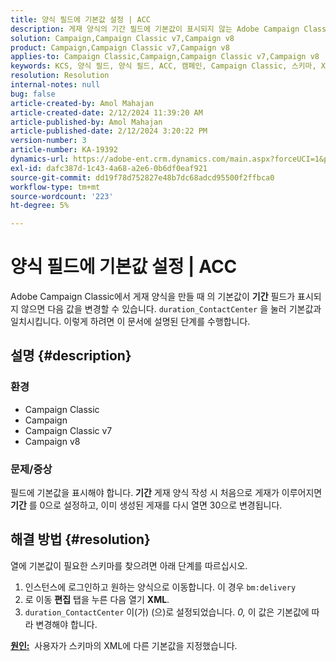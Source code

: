 ```yaml
---
title: 양식 필드에 기본값 설정 | ACC
description: 게재 양식의 기간 필드에 기본값이 표시되지 않는 Adobe Campaign Classic 문제를 해결하는 방법을 알아봅니다.
solution: Campaign,Campaign Classic v7,Campaign v8
product: Campaign,Campaign Classic v7,Campaign v8
applies-to: Campaign Classic,Campaign,Campaign Classic v7,Campaign v8
keywords: KCS, 양식 필드, 양식 필드, ACC, 캠페인, Campaign Classic, 스키마, XML에 기본값 설정
resolution: Resolution
internal-notes: null
bug: false
article-created-by: Amol Mahajan
article-created-date: 2/12/2024 11:39:20 AM
article-published-by: Amol Mahajan
article-published-date: 2/12/2024 3:20:22 PM
version-number: 3
article-number: KA-19392
dynamics-url: https://adobe-ent.crm.dynamics.com/main.aspx?forceUCI=1&pagetype=entityrecord&etn=knowledgearticle&id=e0d78559-9bc9-ee11-9079-6045bd006b4b
exl-id: dafc387d-1c43-4a68-a2e6-0b6df0eaf921
source-git-commit: dd19f78d752827e48b7dc68adcd95500f2ffbca0
workflow-type: tm+mt
source-wordcount: '223'
ht-degree: 5%

---
```


# 양식 필드에 기본값 설정 | ACC


Adobe Campaign Classic에서 게재 양식을 만들 때 의 기본값이 <b>기간</b> 필드가 표시되지 않으면 다음 값을 변경할 수 있습니다. `duration_ContactCenter` 을 눌러 기본값과 일치시킵니다. 이렇게 하려면 이 문서에 설명된 단계를 수행합니다.

## 설명 {#description}


### <b>환경</b>

- Campaign Classic
- Campaign
- Campaign Classic v7
- Campaign v8




### <b>문제/증상</b>

필드에 기본값을 표시해야 합니다. <b>기간</b> 게재 양식 작성 시 처음으로 게재가 이루어지면 <b>기간</b> 를 0으로 설정하고, 이미 생성된 게재를 다시 열면 30으로 변경됩니다.


## 해결 방법 {#resolution}


열에 기본값이 필요한 스키마를 찾으려면 아래 단계를 따르십시오.

1. 인스턴스에 로그인하고 원하는 양식으로 이동합니다. 이 경우 `bm:delivery`
2. 로 이동 <b>편집</b> 탭을 누른 다음 열기 <b>XML</b>.
3. `duration_ContactCenter` 이(가) (으)로 설정되었습니다. *0,* 이 값은 기본값에 따라 변경해야 합니다.




<b><u>원인:</u></b>  사용자가 스키마의 XML에 다른 기본값을 지정했습니다.
